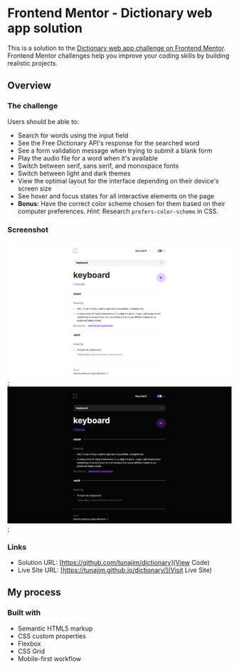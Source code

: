 # Frontend Mentor - Dictionary web app solution

This is a solution to the [Dictionary web app challenge on Frontend Mentor](https://www.frontendmentor.io/challenges/dictionary-web-app-h5wwnyuKFL). Frontend Mentor challenges help you improve your coding skills by building realistic projects. 



## Overview

### The challenge

Users should be able to:

- Search for words using the input field
- See the Free Dictionary API's response for the searched word
- See a form validation message when trying to submit a blank form
- Play the audio file for a word when it's available
- Switch between serif, sans serif, and monospace fonts
- Switch between light and dark themes
- View the optimal layout for the interface depending on their device's screen size
- See hover and focus states for all interactive elements on the page
- **Bonus**: Have the correct color scheme chosen for them based on their computer preferences. _Hint_: Research `prefers-color-scheme` in CSS.

### Screenshot

![](assets/images/screenshot-light.png);
![](assets/images/screenshot-dark.png);

### Links

- Solution URL: [https://github.com/tunajim/dictionary](View Code)
- Live Site URL: [https://tunajim.github.io/dictionary/](Visit Live Site)

## My process

### Built with

- Semantic HTML5 markup
- CSS custom properties
- Flexbox
- CSS Grid
- Mobile-first workflow

